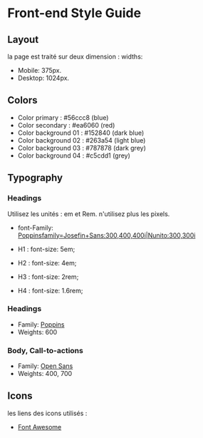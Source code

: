 # Front-end Style Guide
## Layout

la page est traité sur deux dimension :  widths:

- Mobile: 375px.
- Desktop: 1024px.

## Colors

- Color primary : #56ccc8 (blue)
- Color secondary : #ea6060 (red)
- Color background 01 : #152840 (dark blue)
- Color background 02 : #263a54 (light blue)
- Color background 03 : #787878 (dark grey)
- Color background 04 : #c5cdd1 (grey)

## Typography



### Headings

Utilisez les unités : em et Rem. n'utilisez plus les pixels.

- font-Family: [Poppinsfamily=Josefin+Sans:300,400,400i|Nunito:300,300i](https://fonts.googleapis.com/css?family=Josefin+Sans:300,400,400i|Nunito:300,300i)

- H1 : font-size: 5em;

- H2 : font-size: 4em;

- H3 : font-size: 2rem;

- H4 :  font-size: 1.6rem;

### Headings

- Family: [Poppins](https://fonts.google.com/specimen/Poppins)
- Weights: 600

### Body, Call-to-actions

- Family: [Open Sans](https://fonts.google.com/specimen/Open+Sans)
- Weights: 400, 700

## Icons

les liens des icons utilisés :

- [Font Awesome](déjà_installé)